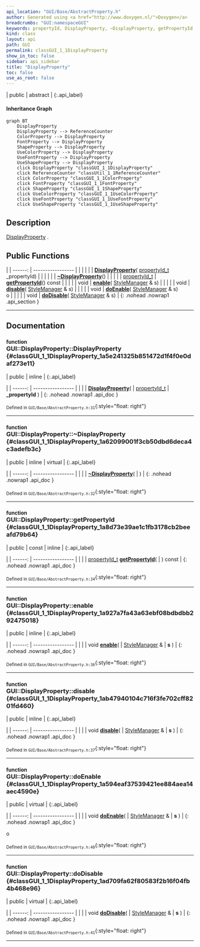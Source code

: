 ```yaml
---
api_location: "GUI/Base/AbstractProperty.h"
author: Generated using <a href="http://www.doxygen.nl/">Doxygen</a>
breadcrumbs: "GUI:namespaceGUI"
keywords: propertyId, DisplayProperty, ~DisplayProperty, getPropertyId, enable, disable, doEnable, doDisable
kind: class
layout: api
path: GUI
permalink: classGUI_1_1DisplayProperty
show_in_toc: false
sidebar: api_sidebar
title: "DisplayProperty"
toc: false
use_as_root: false
---
```


| public | abstract |
{:.api_label}

#### Inheritance Graph

```mermaid
graph BT
	DisplayProperty
	DisplayProperty --> ReferenceCounter
	ColorProperty --> DisplayProperty
	FontProperty --> DisplayProperty
	ShapeProperty --> DisplayProperty
	UseColorProperty --> DisplayProperty
	UseFontProperty --> DisplayProperty
	UseShapeProperty --> DisplayProperty
	click DisplayProperty "classGUI_1_1DisplayProperty"
	click ReferenceCounter "classUtil_1_1ReferenceCounter"
	click ColorProperty "classGUI_1_1ColorProperty"
	click FontProperty "classGUI_1_1FontProperty"
	click ShapeProperty "classGUI_1_1ShapeProperty"
	click UseColorProperty "classGUI_1_1UseColorProperty"
	click UseFontProperty "classGUI_1_1UseFontProperty"
	click UseShapeProperty "classGUI_1_1UseShapeProperty"
```

## Description

[DisplayProperty](classGUI_1_1DisplayProperty) .



## Public Functions

|
| ------: | ----------------- |
|  | |
|  | **[DisplayProperty](#classGUI_1_1DisplayProperty_1a5e241325b851472d1f4f0e0daf273e11)**( [propertyId_t](namespaceGUI#namespaceGUI_1a1a514ecc9ea4ec5de3e7cf43a883e550)  _propertyId) |
|  | |
|  | **[~DisplayProperty](#classGUI_1_1DisplayProperty_1a62099001f3cb50dbd6deca4c3adefb3c)**() |
|  | |
| [propertyId_t](namespaceGUI#namespaceGUI_1a1a514ecc9ea4ec5de3e7cf43a883e550) | **[getPropertyId](#classGUI_1_1DisplayProperty_1a8d73e39ae1c1fb3178cb2beeafd79b64)**() const |
|  | |
| void | **[enable](#classGUI_1_1DisplayProperty_1a927a7fa43a63ebf08bdbdbb292475018)**( [StyleManager](classGUI_1_1StyleManager) & s) |
|  | |
| void | **[disable](#classGUI_1_1DisplayProperty_1ab47940104c716f3fe702cff8201fd460)**( [StyleManager](classGUI_1_1StyleManager) & s) |
|  | |
| void | **[doEnable](#classGUI_1_1DisplayProperty_1a594eaf37539421ee884aea14aec4590e)**( [StyleManager](classGUI_1_1StyleManager) & s) <br/> o |
|  | |
| void | **[doDisable](#classGUI_1_1DisplayProperty_1ad709fa62f80583f2b16f04fb4b468e96)**( [StyleManager](classGUI_1_1StyleManager) & s) |
{: .nohead .nowrap1 .api_section }


-------------------------------------------------------------------

## Documentation

### <small>function</small><br/> GUI::DisplayProperty::DisplayProperty {#classGUI_1_1DisplayProperty_1a5e241325b851472d1f4f0e0daf273e11}

| public | inline |
{:.api_label}

|
| ------: | ----------------- |
|  |
|  **[DisplayProperty](#classGUI_1_1DisplayProperty_1a5e241325b851472d1f4f0e0daf273e11)**( |  [propertyId_t](namespaceGUI#namespaceGUI_1a1a514ecc9ea4ec5de3e7cf43a883e550)  | **_propertyId** ) |
{: .nohead .nowrap1 .api_doc }





<sub>Defined in `GUI/Base/AbstractProperty.h:31`</sub>{:style="float: right"}

-------------------------------------------------------------------

### <small>function</small><br/> GUI::DisplayProperty::~DisplayProperty {#classGUI_1_1DisplayProperty_1a62099001f3cb50dbd6deca4c3adefb3c}

| public | inline | virtual |
{:.api_label}

|
| ------: | ----------------- |
|  |
|  **[~DisplayProperty](#classGUI_1_1DisplayProperty_1a62099001f3cb50dbd6deca4c3adefb3c)**( |  ) |
{: .nohead .nowrap1 .api_doc }





<sub>Defined in `GUI/Base/AbstractProperty.h:32`</sub>{:style="float: right"}

-------------------------------------------------------------------

### <small>function</small><br/> GUI::DisplayProperty::getPropertyId {#classGUI_1_1DisplayProperty_1a8d73e39ae1c1fb3178cb2beeafd79b64}

| public | const | inline |
{:.api_label}

|
| ------: | ----------------- |
|  |
| [propertyId_t](namespaceGUI#namespaceGUI_1a1a514ecc9ea4ec5de3e7cf43a883e550) **[getPropertyId](#classGUI_1_1DisplayProperty_1a8d73e39ae1c1fb3178cb2beeafd79b64)**( |  ) const |
{: .nohead .nowrap1 .api_doc }





<sub>Defined in `GUI/Base/AbstractProperty.h:34`</sub>{:style="float: right"}

-------------------------------------------------------------------

### <small>function</small><br/> GUI::DisplayProperty::enable {#classGUI_1_1DisplayProperty_1a927a7fa43a63ebf08bdbdbb292475018}

| public | inline |
{:.api_label}

|
| ------: | ----------------- |
|  |
| void **[enable](#classGUI_1_1DisplayProperty_1a927a7fa43a63ebf08bdbdbb292475018)**( |  [StyleManager](classGUI_1_1StyleManager) & | **s** ) |
{: .nohead .nowrap1 .api_doc }





<sub>Defined in `GUI/Base/AbstractProperty.h:36`</sub>{:style="float: right"}

-------------------------------------------------------------------

### <small>function</small><br/> GUI::DisplayProperty::disable {#classGUI_1_1DisplayProperty_1ab47940104c716f3fe702cff8201fd460}

| public | inline |
{:.api_label}

|
| ------: | ----------------- |
|  |
| void **[disable](#classGUI_1_1DisplayProperty_1ab47940104c716f3fe702cff8201fd460)**( |  [StyleManager](classGUI_1_1StyleManager) & | **s** ) |
{: .nohead .nowrap1 .api_doc }





<sub>Defined in `GUI/Base/AbstractProperty.h:37`</sub>{:style="float: right"}

-------------------------------------------------------------------

### <small>function</small><br/> GUI::DisplayProperty::doEnable {#classGUI_1_1DisplayProperty_1a594eaf37539421ee884aea14aec4590e}

| public | virtual |
{:.api_label}

|
| ------: | ----------------- |
|  |
| void **[doEnable](#classGUI_1_1DisplayProperty_1a594eaf37539421ee884aea14aec4590e)**( |  [StyleManager](classGUI_1_1StyleManager) & | **s** ) |
{: .nohead .nowrap1 .api_doc }

o





<sub>Defined in `GUI/Base/AbstractProperty.h:40`</sub>{:style="float: right"}

-------------------------------------------------------------------

### <small>function</small><br/> GUI::DisplayProperty::doDisable {#classGUI_1_1DisplayProperty_1ad709fa62f80583f2b16f04fb4b468e96}

| public | virtual |
{:.api_label}

|
| ------: | ----------------- |
|  |
| void **[doDisable](#classGUI_1_1DisplayProperty_1ad709fa62f80583f2b16f04fb4b468e96)**( |  [StyleManager](classGUI_1_1StyleManager) & | **s** ) |
{: .nohead .nowrap1 .api_doc }





<sub>Defined in `GUI/Base/AbstractProperty.h:41`</sub>{:style="float: right"}

-------------------------------------------------------------------


